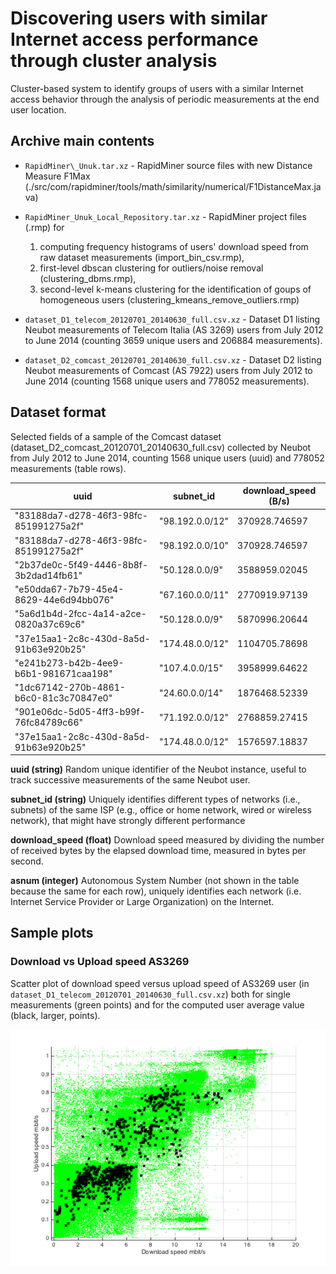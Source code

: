 # Discovering users with similar Internet access performance through cluster analysis

Cluster-based system to identify groups of users with a similar Internet access behavior through the analysis of periodic measurements at the end user location.

## Archive main contents

* `RapidMiner\_Unuk.tar.xz` - RapidMiner source files with new Distance Measure F1Max (./src/com/rapidminer/tools/math/similarity/numerical/F1DistanceMax.java)

* `RapidMiner_Unuk_Local_Repository.tar.xz` - RapidMiner project files (.rmp) for 
  1. computing frequency histograms of users' download speed from raw dataset measurements (import\_bin\_csv.rmp),
  2. first-level dbscan clustering for outliers/noise removal (clustering\_dbms.rmp), 
  3. second-level k-means clustering for the identification of goups of homogeneous users (clustering\_kmeans\_remove\_outliers.rmp) 

* `dataset_D1_telecom_20120701_20140630_full.csv.xz` - 
  Dataset D1 listing Neubot measurements of Telecom Italia (AS 3269) users from July 2012 to June 2014 (counting 3659 unique users and 206884 measurements).  

* `dataset_D2_comcast_20120701_20140630_full.csv.xz` - 
  Dataset D2 listing Neubot measurements of Comcast (AS 7922) users from July 2012 to June 2014 (counting 1568 unique users and 778052 measurements).

## Dataset format 

Selected fields of a sample of the Comcast dataset (dataset\_D2\_comcast\_20120701\_20140630\_full.csv) collected by Neubot from July 2012 to June 2014, counting 1568 unique users (uuid) and 778052 measurements (table rows).

| uuid                                   |   subnet_id     |   download_speed (B/s) | 
|----------------------------------------|-----------------|------------------------| 
| "83188da7-d278-46f3-98fc-851991275a2f" | "98.192.0.0/12" | 370928.746597          | 
| "83188da7-d278-46f3-98fc-851991275a2f" | "98.192.0.0/10" | 370928.746597          | 
| "2b37de0c-5f49-4446-8b8f-3b2dad14fb61" | "50.128.0.0/9"  | 3588959.02045          | 
| "e50dda67-7b79-45e4-8629-44e6d94bb076" | "67.160.0.0/11" | 2770919.97139          | 
| "5a6d1b4d-2fcc-4a14-a2ce-0820a37c69c6" | "50.128.0.0/9"  | 5870996.20644          | 
| "37e15aa1-2c8c-430d-8a5d-91b63e920b25" | "174.48.0.0/12" | 1104705.78698          | 
| "e241b273-b42b-4ee9-b6b1-981671caa198" | "107.4.0.0/15"  | 3958999.64622          | 
| "1dc67142-270b-4861-b6c0-81c3c70847e0" | "24.60.0.0/14"  | 1876468.52339          | 
| "901e06dc-5d05-4ff3-b99f-76fc84789c66" | "71.192.0.0/12" | 2768859.27415          | 
| "37e15aa1-2c8c-430d-8a5d-91b63e920b25" | "174.48.0.0/12" | 1576597.18837          | 


**uuid (string)**
  Random unique identifier of the Neubot instance, 
  useful to track successive measurements of the same Neubot user.

**subnet_id (string)**
  Uniquely identifies different types of networks (i.e., subnets) of the same ISP
  (e.g., office or home network, wired or wireless network), that might
  have strongly different performance
  
**download_speed (float)**
  Download speed measured by dividing the number of received bytes by
  the elapsed download time, measured in bytes per second.
  
**asnum (integer)**
  Autonomous System Number (not shown in the table because the same for each row), 
  uniquely identifies each network 
  (i.e. Internet Service Provider or Large Organization) on the Internet. 
  
  
## Sample plots

### Download vs Upload speed AS3269
Scatter plot of download speed versus upload speed of AS3269 user (in `dataset_D1_telecom_20120701_20140630_full.csv.xz`) both for single measurements (green points) and for the computed user average value (black, larger, points).

![Download vs Upload speed (MB/s) AS3269](as3269_download_vs_upload_speed.png "Optional Title")

  
  


